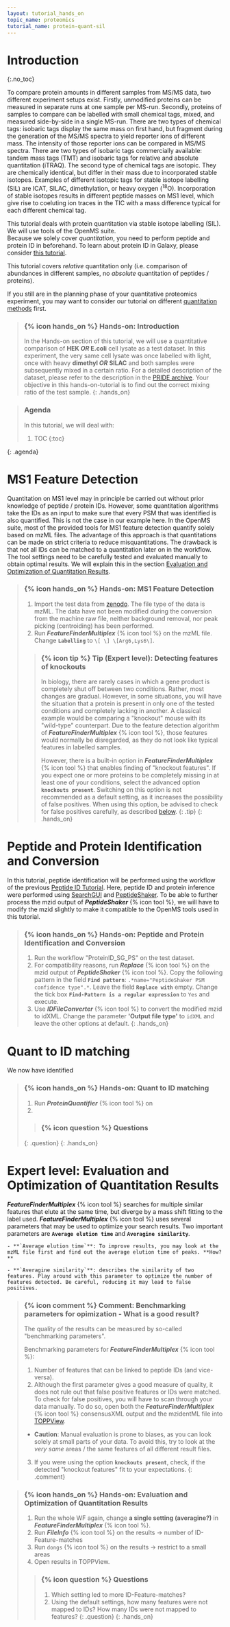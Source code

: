 ```yaml
---
layout: tutorial_hands_on
topic_name: proteomics
tutorial_name: protein-quant-sil
---
```


# Introduction
{:.no_toc}

To compare protein amounts in different samples from MS/MS data, two different experiment setups exist. Firstly, unmodified proteins can be measured in separate runs at one sample per MS-run. Secondly, proteins of samples to compare can be labelled with small chemical tags, mixed, and measured side-by-side in a single MS-run.
There are two types of chemical tags: isobaric tags display the same mass on first hand, but fragment during the generation of the MS/MS spectra to yield reporter ions of different mass. The intensity of those reporter ions can be compared in MS/MS spectra. There are two types of isobaric tags commercially available: tandem mass tags (TMT) and isobaric tags for relative and absolute quantitation (iTRAQ).
The second type of chemical tags are isotopic. They are chemically identical, but differ in their mass due to incorporated stable isotopes. Examples of different isotopic tags for stable isotope labelling (SIL) are ICAT, SILAC, dimethylation, or heavy oxygen (<sup>18</sup>O).
Incorporation of stable isotopes results in different peptide masses on MS1 level, which give rise to coeluting ion traces in the TIC with a mass difference typical for each different chemical tag.

This tutorial deals with protein quantitation via stable isotope labelling (SIL). We will use tools of the OpenMS suite.  
Because we solely cover *quantitation*, you need to perform peptide and protein ID in beforehand. To learn about protein ID in Galaxy, please consider [this tutorial]({{site.baseurl}}/topics/proteomics/tutorials/protein-id-sg-ps/tutorial.html).

This tutorial covers *relative* quantitation only (i.e. comparison of abundances in different samples, no *absolute* quantitation of peptides / proteins).

If you still are in the planning phase of your quantitative proteomics experiment, you may want to consider our tutorial on different [quantitation methods]({{site.baseurl}}/topics/proteomics/tutorials/labelfree-vs-labelled/tutorial.html) first.

> ### {% icon hands_on %} Hands-on: Introduction
> In the Hands-on section of this tutorial, we will use a quantitative comparison of **HEK _OR_ E.coli** cell lysate as a test dataset. In this experiment, the very same cell lysate was once labelled with light, once with heavy **dimethyl _OR_ SILAC** and both samples were subsequently mixed in a certain ratio. For a detailed description of the dataset, please refer to the description in the [PRIDE archive]().
> Your objective in this hands-on-tutorial is to find out the correct mixing ratio of the test sample.
{: .hands_on}

> ### Agenda
>
> In this tutorial, we will deal with:
>
> 1. TOC
> {:toc}
>
{: .agenda}

# MS1 Feature Detection
Quantitation on MS1 level may in principle be carried out without prior knowledge of peptide / protein IDs. However, some quantitation algorithms take the IDs as an input to make sure that every PSM that was identified is also quantified. This is not the case in our example here.
In the OpenMS suite, most of the provided tools for MS1 feature detection quantify solely based on mzML files. The advantage of this approach is that quantitations can be made on strict criteria to reduce misquantitations. The drawback is that not all IDs can be matched to a quantitation later on in the workflow.
The tool settings need to be carefully tested and evaluated manually to obtain optimal results. We will explain this in the section [Evaluation and Optimization of Quantitation Results](#expert-level-evaluation-and-optimization-of-quantitation-results).

> ### {% icon hands_on %} Hands-on: MS1 Feature Detection
>
> 1. Import the test data from [zenodo](). The file type of the data is mzML. The data have not been modified during the conversion from the machine raw file, neither background removal, nor peak picking (centroiding) has been performed.
> 2. Run ***FeatureFinderMultiplex*** {% icon tool %} on the mzML file. Change **`Labelling`** to `\[ \] \[Arg6,Lys6\]`.
>
>   > ### {% icon tip %} Tip (Expert level): Detecting features of knockouts
>   > In biology, there are rarely cases in which a gene product is completely shut off between two conditions. Rather, most changes are gradual. However, in some situations, you will have the situation that a protein is present in only one of the tested conditions and completely lacking in another. A classical example would be comparing a "knockout" mouse with its "wild-type" counterpart.
>   > Due to the feature detection algorithm of ***FeatureFinderMultiplex*** {% icon tool %}, those features would normally be disregarded, as they do not look like typical features in labelled samples.
>   >
>   > However, there is a built-in option in ***FeatureFinderMultiplex*** {% icon tool %} that enables finding of "knockout features". If you expect one or more proteins to be completely missing in at least one of your conditions, select the advanced option **`knockouts present`**.
>   > Switching on this option is not recommended as a default setting, as it increases the possibility of false positives. When using this option, be advised to check for false positives carefully, as described [below](#expert-level-evaluation-and-optimization-of-quantitation-results).
>   {: .tip}
{: .hands_on}

# Peptide and Protein Identification and Conversion

In this tutorial, peptide identification will be performed using the workflow of the previous [Peptide ID Tutorial]({{site.url}}/topics/proteomics/tutorials/protein-id-sg-ps/tutorial.html). Here, peptide ID and protein inference were performed using [SearchGUI](https://compomics.github.io/projects/searchgui.html) and [PeptideShaker](https://compomics.github.io/projects/peptide-shaker.html). 
To be able to further process the mzid output of ***PeptideShaker*** {% icon tool %}, we will have to modify the mzid slightly to make it compatible to the OpenMS tools used in this tutorial.

> ### {% icon hands_on %} Hands-on: Peptide and Protein Identification and Conversion
> 1. Run the workflow "ProteinID_SG_PS" on the test dataset.
> 2. For compatibility reasons, run ***Replace*** {% icon tool %} on the mzid output of ***PeptideShaker*** {% icon tool %}. Copy the following pattern in the field **`Find pattern`**: `.*name="PeptideShaker PSM confidence type".*`. Leave the field **`Replace with`** empty. Change the tick box **`Find-Pattern is a regular expression`** to `Yes` and execute.
> 3. Use ***IDFileConverter*** {% icon tool %} to convert the modified mzid to idXML. Change the parameter **'Output file type'** to `idXML` and leave the other options at default.
{: .hands_on}

# Quant to ID matching

We now have identified

> ### {% icon hands_on %} Hands-on: Quant to ID matching
>
> 1. Run ***ProteinQuantifier*** {% icon tool %} on
> 2.
>
>   > ### {% icon question %} Questions
>   {: .question}
{: .hands_on}

# Expert level: Evaluation and Optimization of Quantitation Results

***FeatureFinderMultiplex*** {% icon tool %} searches for multiple similar features that elute at the same time, but diverge by a mass shift fitting to the label used. ***FeatureFinderMultiplex*** {% icon tool %} uses several parameters that may be used to optimize your search results. Two important parameters are **`Average elution time`** and **`Averagine similarity`**.

    - **`Average elution time`**: To improve results, you may look at the mzML file first and find out the average elution time of peaks. **How?**
    
    - **`Averagine similarity`**: describes the similarity of two features. Play around with this parameter to optimize the number of features detected. Be careful, reducing it may lead to false positives.
 
> ### {% icon comment %} Comment: Benchmarking parameters for opimization - What is a good result?
>
> The quality of the results can be measured by so-called "benchmarking parameters".
>  
> Benchmarking parameters for ***FeatureFinderMultiplex*** {% icon tool %}:
>
> 1. Number of features that can be linked to peptide IDs (and vice-versa).
> 2. Although the first parameter gives a good measure of quality, it does not rule out that false positive features or IDs were matched. To check for false positives, you will have to scan through your data manually. To do so, open both the ***FeatureFinderMultiplex*** {% icon tool %} consensusXML output and the mzidentML file into [TOPPView]().
>
> 	- **Caution**: Manual evaluation is prone to biases, as you can look solely at small parts of your data. To avoid this, try to look at the *very same* areas / the same features of all different result files.
>
> 3. If you were using the option **`knockouts present`**, check, if the detected "knockout features" fit to your expectations.
{: .comment}

> ### {% icon hands_on %} Hands-on: Evaluation and Optimization of Quantitation Results
>
> 1. Run the whole WF again, change **a single setting (averagine?)** in ***FeatureFinderMultiplex*** {% icon tool %}.
> 2. Run ***FileInfo*** {% icon tool %} on the results -> number of ID-Feature-matches
> 3. Run `dongs` {% icon tool %} on the results -> restrict to a small areas
> 4. Open results in TOPPView.
>
>   > ### {% icon question %} Questions
>   > 1. Which setting led to more ID-Feature-matches?
>   > 2. Using the default settings, how many features were not mapped to IDs? How many IDs were not mapped to features?
>   {: .question}
{: .hands_on}
